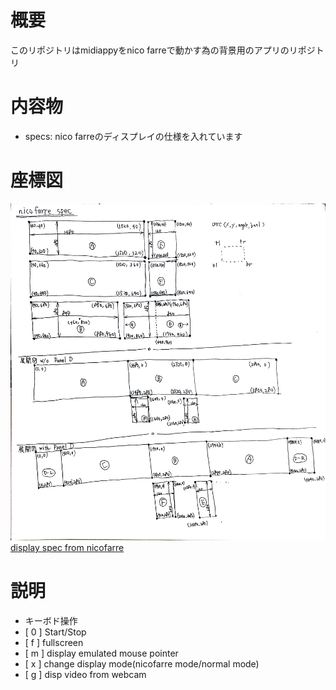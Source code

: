 # 概要
このリポジトリはmidiappyをnico farreで動かす為の背景用のアプリのリポジトリ

# 内容物
 - specs: nico farreのディスプレイの仕様を入れています

# 座標図
![grid](https://raw.githubusercontent.com/ryoyakawai/midiappy-nico/master/specs/nico_grid.jpg)  
[display spec from nicofarre](http://nicofarre.jp/smarty.php?tmpl=led_format.html&sctn=led_format)  

# 説明
 - キーボド操作
  - [ 0 ] Start/Stop
  - [ f ] fullscreen
  - [ m ] display emulated mouse pointer
  - [ x ] change display mode(nicofarre mode/normal mode)
  - [ g ] disp video from webcam
